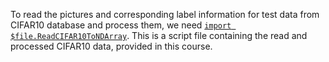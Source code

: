 ﻿To read the pictures and corresponding label information for test data from CIFAR10 database and process them, we need [`import $file.ReadCIFAR10ToNDArray`](https://github.com/ThoughtWorksInc/DeepLearning.scala-website/blob/master/ipynbs/ReadCIFAR10ToNDArray.sc). This is a script file containing the read and processed CIFAR10 data, provided in this course.